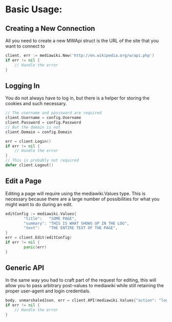 Basic Usage:
============

Creating a New Connection
----------
All you need to create a new MWApi struct is the URL of the site that you want to connect to
```Go
client, err := mediawiki.New('http://en.wikipedia.org/w/api.php')
if err != nil {
    // Handle the error
}
```

Logging In
-----------
You do not always have to log in, but there is a helper for storing the cookies and such necessary.
```Go
// The username and passsword are required
client.Username = config.Username
client.Password = config.Password
// But the domain is not
client.Domain = config.Domain

err = client.Login()
if err != nil {
    // Handle the error
}
// This is probably not required
defer client.Logout()
```

Edit a Page
-----------
Editing a page will require using the mediawiki.Values type. This is necessary because there are a large number of possibilities for what you might want to do during an edit.
```Go
editConfig := mediawiki.Values{
        "title":   "SOME PAGE",
        "summary": "THIS IS WHAT SHOWS UP IN THE LOG",
        "text":    "THE ENTIRE TEXT OF THE PAGE",
}
err = client.Edit(editConfig)
if err != nil {
        panic(err)
}
```

Generic API
-----------
In the same way you had to craft part of the request for editing, this will allow you to pass arbitrary post-values to mediawiki while still retaining the proper user-agent and login credentials.
```Go
body, unmarshaledJson, err = client.API(mediawiki.Values{"action": "logout"})
if err != nil {
    // Handle the error
}
```
